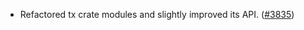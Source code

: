 - Refactored tx crate modules and slightly improved its API.
  ([\#3835](https://github.com/anoma/namada/pull/3835))